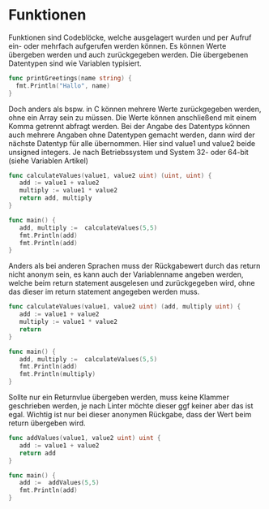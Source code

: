 # Funktionen
Funktionen sind Codeblöcke, welche ausgelagert wurden und per Aufruf ein- oder mehrfach aufgerufen werden können. Es können Werte übergeben werden und auch zurückgegeben werden. Die übergebenen Datentypen sind wie Variablen typisiert.
```go
func printGreetings(name string) {
  fmt.Println("Hallo", name)
}
```

Doch anders als bspw. in C können mehrere Werte zurückgegeben werden, ohne ein Array sein zu müssen. Die Werte können anschließend mit einem Komma getrennt abfragt werden. Bei der Angabe des Datentyps können auch mehrere Angaben ohne Datentypen gemacht werden, dann wird der nächste Datentyp für alle übernommen. Hier sind value1 und value2 beide unsigned integers. Je nach Betriebssystem und System 32- oder 64-bit (siehe Variablen Artikel)
```go
func calculateValues(value1, value2 uint) (uint, uint) {
   add := value1 + value2
   multiply := value1 * value2
   return add, multiply
}

func main() {
   add, multiply :=  calculateValues(5,5)
   fmt.Println(add)
   fmt.Println(add)
}
```

Anders als bei anderen Sprachen muss der Rückgabewert durch das return nicht anonym sein, es kann auch der Variablenname angeben werden, welche beim return statement ausgelesen und zurückgegeben wird, ohne das dieser im return statement angegeben werden muss.
```go
func calculateValues(value1, value2 uint) (add, multiply uint) {
   add := value1 + value2
   multiply := value1 * value2
   return
}

func main() {
   add, multiply :=  calculateValues(5,5)
   fmt.Println(add)
   fmt.Println(multiply)
}
```

Sollte nur ein Returnvlue übergeben werden, muss keine Klammer geschrieben werden, je nach Linter möchte dieser ggf keiner aber das ist egal. Wichtig ist nur bei dieser anonymen Rückgabe, dass der Wert beim return übergeben wird.
```go
func addValues(value1, value2 uint) uint {
   add := value1 + value2
   return add
}

func main() {
   add :=  addValues(5,5)
   fmt.Println(add)
}
```

